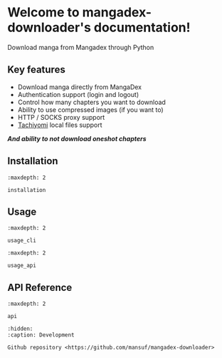 # Welcome to mangadex-downloader's documentation!

Download manga from Mangadex through Python

## Key features

- Download manga directly from MangaDex 
- Authentication support (login and logout)
- Control how many chapters you want to download
- Ability to use compressed images (if you want to)
- HTTP / SOCKS proxy support
- [Tachiyomi](https://github.com/tachiyomiorg/tachiyomi) local files support

***And ability to not download oneshot chapters***

## Installation

```{toctree}
:maxdepth: 2

installation
```

## Usage

```{toctree}
:maxdepth: 2

usage_cli
```

```{toctree}
:maxdepth: 2

usage_api
```

## API Reference

```{toctree}
:maxdepth: 2

api
```

```{toctree}
:hidden:
:caption: Development

Github repository <https://github.com/mansuf/mangadex-downloader>